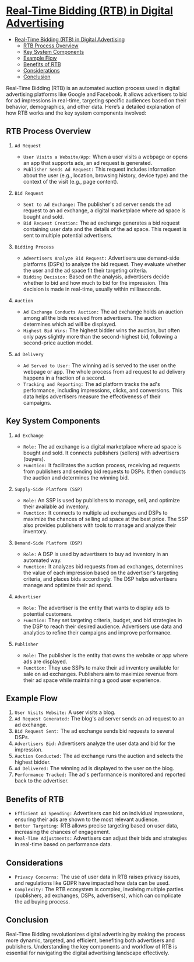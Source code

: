# [Real-Time Bidding (RTB) in Digital Advertising](https://read.amazon.com/?asin=B0CR977BQH&ref_=kwl_kr_iv_rec_1)

- [Real-Time Bidding (RTB) in Digital Advertising](#real-time-bidding-rtb-in-digital-advertising)
  - [RTB Process Overview](#rtb-process-overview)
  - [Key System Components](#key-system-components)
  - [Example Flow](#example-flow)
  - [Benefits of RTB](#benefits-of-rtb)
  - [Considerations](#considerations)
  - [Conclusion](#conclusion)

Real-Time Bidding (RTB) is an automated auction process used in digital advertising platforms like Google and Facebook. It allows advertisers to bid for ad impressions in real-time, targeting specific audiences based on their behavior, demographics, and other data. Here’s a detailed explanation of how RTB works and the key system components involved:

## RTB Process Overview

1. `Ad Request`
   - `User Visits a Website/App:` When a user visits a webpage or opens an app that supports ads, an ad request is generated.
   - `Publisher Sends Ad Request:` This request includes information about the user (e.g., location, browsing history, device type) and the context of the visit (e.g., page content).

2. `Bid Request`
   - `Sent to Ad Exchange:` The publisher's ad server sends the ad request to an ad exchange, a digital marketplace where ad space is bought and sold.
   - `Bid Request Creation:` The ad exchange generates a bid request containing user data and the details of the ad space. This request is sent to multiple potential advertisers.

3. `Bidding Process`
   - `Advertisers Analyze Bid Request:` Advertisers use demand-side platforms (DSPs) to analyze the bid request. They evaluate whether the user and the ad space fit their targeting criteria.
   - `Bidding Decision:` Based on the analysis, advertisers decide whether to bid and how much to bid for the impression. This decision is made in real-time, usually within milliseconds.

4. `Auction`
   - `Ad Exchange Conducts Auction:` The ad exchange holds an auction among all the bids received from advertisers. The auction determines which ad will be displayed.
   - `Highest Bid Wins:` The highest bidder wins the auction, but often only pays slightly more than the second-highest bid, following a second-price auction model.

5. `Ad Delivery`
   - `Ad Served to User:` The winning ad is served to the user on the webpage or app. The whole process from ad request to ad delivery happens in a fraction of a second.
   - `Tracking and Reporting:` The ad platform tracks the ad's performance, including impressions, clicks, and conversions. This data helps advertisers measure the effectiveness of their campaigns.

## Key System Components

1. `Ad Exchange`
   - `Role:` The ad exchange is a digital marketplace where ad space is bought and sold. It connects publishers (sellers) with advertisers (buyers).
   - `Function:` It facilitates the auction process, receiving ad requests from publishers and sending bid requests to DSPs. It then conducts the auction and determines the winning bid.

2. `Supply-Side Platform (SSP)`
   - `Role:` An SSP is used by publishers to manage, sell, and optimize their available ad inventory.
   - `Function:` It connects to multiple ad exchanges and DSPs to maximize the chances of selling ad space at the best price. The SSP also provides publishers with tools to manage and analyze their inventory.

3. `Demand-Side Platform (DSP)`
   - `Role:` A DSP is used by advertisers to buy ad inventory in an automated way.
   - `Function:` It analyzes bid requests from ad exchanges, determines the value of each impression based on the advertiser's targeting criteria, and places bids accordingly. The DSP helps advertisers manage and optimize their ad spend.

4. `Advertiser`
   - `Role:` The advertiser is the entity that wants to display ads to potential customers.
   - `Function:` They set targeting criteria, budget, and bid strategies in the DSP to reach their desired audience. Advertisers use data and analytics to refine their campaigns and improve performance.

5. `Publisher`
   - `Role:` The publisher is the entity that owns the website or app where ads are displayed.
   - `Function:` They use SSPs to make their ad inventory available for sale on ad exchanges. Publishers aim to maximize revenue from their ad space while maintaining a good user experience.

## Example Flow

1. `User Visits Website:` A user visits a blog.
2. `Ad Request Generated:` The blog's ad server sends an ad request to an ad exchange.
3. `Bid Request Sent:` The ad exchange sends bid requests to several DSPs.
4. `Advertisers Bid:` Advertisers analyze the user data and bid for the impression.
5. `Auction Conducted:` The ad exchange runs the auction and selects the highest bidder.
6. `Ad Delivered:` The winning ad is displayed to the user on the blog.
7. `Performance Tracked:` The ad's performance is monitored and reported back to the advertiser.

## Benefits of RTB

- `Efficient Ad Spending:` Advertisers can bid on individual impressions, ensuring their ads are shown to the most relevant audience.
- `Better Targeting:` RTB allows precise targeting based on user data, increasing the chances of engagement.
- `Real-Time Adjustments:` Advertisers can adjust their bids and strategies in real-time based on performance data.

## Considerations

- `Privacy Concerns:` The use of user data in RTB raises privacy issues, and regulations like GDPR have impacted how data can be used.
- `Complexity:` The RTB ecosystem is complex, involving multiple parties (publishers, ad exchanges, DSPs, advertisers), which can complicate the ad buying process.

## Conclusion

Real-Time Bidding revolutionizes digital advertising by making the process more dynamic, targeted, and efficient, benefiting both advertisers and publishers. Understanding the key components and workflow of RTB is essential for navigating the digital advertising landscape effectively.
